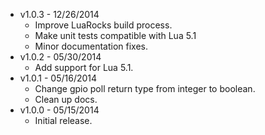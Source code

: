 * v1.0.3 - 12/26/2014
    * Improve LuaRocks build process.
    * Make unit tests compatible with Lua 5.1
    * Minor documentation fixes.
* v1.0.2 - 05/30/2014
    * Add support for Lua 5.1.
* v1.0.1 - 05/16/2014
    * Change gpio poll return type from integer to boolean.
    * Clean up docs.
* v1.0.0 - 05/15/2014
    * Initial release.
